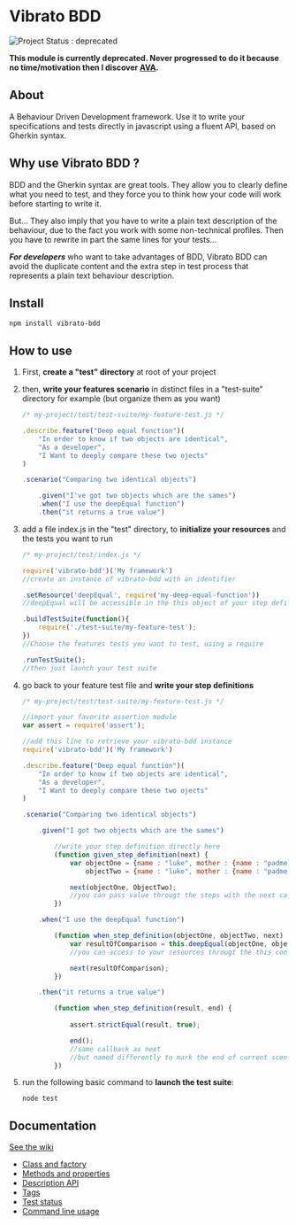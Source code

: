 Vibrato BDD
===========

![Project Status : deprecated](https://img.shields.io/badge/Project%20Status-deprecated-red.svg)

**This module is currently deprecated. Never progressed to do it because no time/motivation then I discover [AVA](https://www.npmjs.com/package/ava).**

About
-----

A Behaviour Driven Development framework. Use it to write your specifications and tests directly in javascript using a fluent API, based on Gherkin syntax.

Why use Vibrato BDD ?
---------------------

BDD and the Gherkin syntax are great tools. They allow you to clearly define what you need to test, and they force you to think how your code will work before starting to write it.

But... They also imply that you have to write a plain text description of the behaviour, due to the fact you work with some non-technical profiles. Then you have to rewrite in part the same lines for your tests...

***For developers*** who want to take advantages of BDD, Vibrato BDD can avoid the duplicate content and the extra step in test process that represents a plain text behaviour description.

Install
-------

	npm install vibrato-bdd

How to use
----------

1.	First, **create a "test" directory** at root of your project

2.	then, **write your features scenario** in distinct files in a "test-suite" directory for example (but organize them as you want)

	```javascript
	/* my-project/test/test-suite/my-feature-test.js */

	.describe.feature("Deep equal function")(
		"In order to know if two objects are identical",
		"As a developer",
		"I Want to deeply compare these two ojects"
	)

	.scenario("Comparing two identical objects")

		.given("I've got two objects which are the sames")
		.when("I use the deepEqual function")
		.then("it returns a true value")
	```

3.	add a file index.js in the "test" directory, to **initialize your resources** and the tests you want to run

	```javascript
	/* my-project/test/index.js */

	require('vibrato-bdd')('My framework')
	//create an instance of vibrato-bdd with an identifier

	.setResource('deepEqual', require('my-deep-equal-function'))
	//deepEqual will be accessible in the this object of your step definitions

	.buildTestSuite(function(){
		require('./test-suite/my-feature-test');
	})
	//Choose the features tests you want to test, using a require

	.runTestSuite();
	//then just launch your test suite
	```

4. go back to your feature test file and **write your step definitions**

	```javascript
	/* my-project/test/test-suite/my-feature-test.js */

	//import your favorite assertion module
	var assert = require('assert');

	//add this line to retrieve your vibrato-bdd instance
	require('vibrato-bdd')('My framework')

	.describe.feature("Deep equal function")(
		"In order to know if two objects are identical",
		"As a developer",
		"I Want to deeply compare these two ojects"
	)

	.scenario("Comparing two identical objects")

		.given("I got two objects which are the sames")

			//write your step definition directly here
			(function given_step_definition(next) {
				var objectOne = {name : "luke", mother : {name : "padme"}},
					objectTwo = {name : "luke", mother : {name : "padme"}};

				next(objectOne, ObjectTwo);
				//you can pass value througt the steps with the next callback
			})	

		.when("I use the deepEqual function")

			(function when_step_definition(objectOne, objectTwo, next) {
				var resultOfComparison = this.deepEqual(objectOne, objectTwo)
				//you can access to your resources througt the this context

				next(resultOfComparison);
			})	

		.then("it returns a true value")

			(function when_step_definition(result, end) {
				
				assert.strictEqual(result, true);

				end();
				//same callback as next
				//but named differently to mark the end of current scenario
			})	
	```

5. run the following basic command to **launch the test suite**:

	```	
	node test
	```

Documentation
-------------

[See the wiki](https://github.com/AlexisTessier/vibrato-bdd/wiki)

* [Class and factory](https://github.com/AlexisTessier/vibrato-bdd/wiki/Class-and-factory)
* [Methods and properties](https://github.com/AlexisTessier/vibrato-bdd/wiki/Methods-and-properties)
* [Description API](https://github.com/AlexisTessier/vibrato-bdd/wiki/Description-API)
* [Tags](https://github.com/AlexisTessier/vibrato-bdd/wiki/Tags)
* [Test status](https://github.com/AlexisTessier/vibrato-bdd/wiki/Test-status)
* [Command line usage](https://github.com/AlexisTessier/vibrato-bdd/wiki/Command-line-usage)